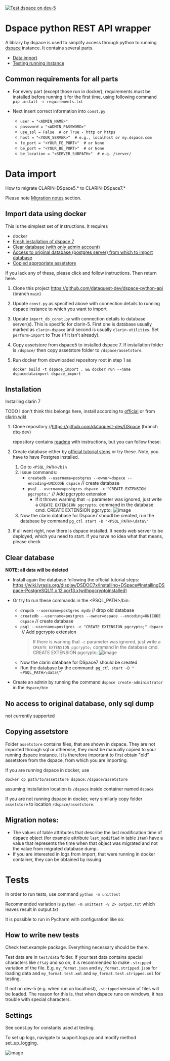 [![Test dspace on dev-5](https://github.com/dataquest-dev/dspace-blackbox-testing/actions/workflows/test.yml/badge.svg)](https://github.com/dataquest-dev/dspace-blackbox-testing/actions/workflows/test.yml)


# Dspace python REST API wrapper

A library by dspace is used to simplify access through python to running
[dspace](https://github.com/dataquest-dev/DSpace) instance.
It contains several parts.

- [Data import](#data-import)
- [Testing running instance](#tests)

## Common requirements for all parts
- For every part (except those run in docker), requirements must be installed before running it for the first time, 
using following command
`pip install -r requirements.txt`

- Next insert correct information into `const.py`
  - `user = "<ADMIN_NAME>"`
  - `password = "<ADMIN_PASSWORD>"`
  - `use_ssl = False  # or True - http or https`
  - `host = "<YOUR_SERVER>"  # e.g., localhost or my.dspace.com`
  - `fe_port = "<YOUR_FE_PORT>"  # or None`
  - `be_port = "<YOUR_BE_PORT>"  # or None`
  - `be_location = "<SERVER_SUBPATH>"  # e.g. /server/`
  

# Data import
How to migrate CLARIN-DSpace5.* to CLARIN-DSpace7.*

Please note [Migration notes](##migration-notes:) section.

## Import data using docker
This is the simplest set of instructions. It requires
- docker
- [Fresh installation of dspace 7](#installation)
- [Clear database (with only admin account)](#clear-database)
- [Access to original database (postgres server) from which to import database](#no-access-to-original-database,-only-sql-dump)
- [Copied appropriate assetstore](#copying-assetstore)

If you lack any of these, please click and follow instructions. Then return here.

1. Clone this project https://github.com/dataquest-dev/dspace-python-api (branch `main`)
2. Update `const.py` as specified above with connection details to running dspace instance
to which you want to import
3. Update `import_db_const.py` with connection details to database server(s). This is 
specific for clarin-5. First one is database usually marked as `clarin-dspace` and second
is usually `clarin-utilities`. Set `perform-import` to True (if it isn't already).
4. Copy assetstore from dspace5 to installed dspace 7. If installation folder is `/dspace/`
then copy assetstore folder to `/dspace/assetstore`.
5. Run docker from downloaded repository root in step 1 as 

   `docker build -t dspace_import . && docker run --name dspacedataimport dspace_import`

## Installation
Installing clarin 7

TODO I don't think this belongs here, install according to [official](https://wiki.lyrasis.org/display/DSDOC7x/Installing+DSpace) or from [clarin wiki](https://github.com/ufal/clarin-dspace/wiki/Migration-to-DSpace7.2.1.)

1. Clone repository //https://github.com/dataquest-dev/DSpace (branch dtq-dev)
   
   repository contains [readme](https://github.com/dataquest-dev/DSpace/blob/dtq-dev/README.md) 
   with instructions, but you can follow these:
2. Create database either by [official tutorial steps](https://wiki.lyrasis.org/display/DSDOC7x/Installing+DSpace#InstallingDSpace-PostgreSQL11.x,12.xor13.x(withpgcryptoinstalled))
or try these. Note, you have to have Postgres installed.
   1. Go to `<PSQL_PATH>/bin`
   2. Issue commands:
      - `createdb --username=postgres --owner=dspace --encoding=UNICODE dspace` // create database
      - `psql --username=postgres dspace -c "CREATE EXTENSION pgcrypto;"` // Add pgcrypto extension
        - If it throws warning that `-c` parameter was ignored, just write a `CREATE EXTENSION pgcrypto;` command in the database cmd. 
        CREATE EXTENSION pgcrypto;
        ![image](https://user-images.githubusercontent.com/90026355/228528044-f6ad178c-f525-4b15-b6cc-03d8d94c8ccc.png)
   3. Now the clarin database for Dspace7 shoudl be created, run the database by command
 `pg_ctl start -D "<PSQL_PATH>\data\"`
3. If all went right, now there is dspace installed. It needs web server to be deployed, which you need to start.
If you have no idea what that means, please check 
 

## Clear database

**NOTE: all data will be deleted**

- Install again the database following the official tutorial steps: https://wiki.lyrasis.org/display/DSDOC7x/Installing+DSpace#InstallingDSpace-PostgreSQL11.x,12.xor13.x(withpgcryptoinstalled)
- Or try to run these commands in the <PSQL_PATH>/bin:
  - `dropdb --username=postgres mydb` // drop old database
  - `createdb --username=postgres --owner=dspace --encoding=UNICODE dspace` // create database
  - `psql --username=postgres -c "CREATE EXTENSION pgcrypto;" dspace ` // Add pgcrypto extension
    > If there is warinng that `-c` parameter was ignored, just write a `CREATE EXTENSION pgcrypto;` command in the database cmd.
    > CREATE EXTENSION pgcrypto;
![image](https://user-images.githubusercontent.com/90026355/228528044-f6ad178c-f525-4b15-b6cc-03d8d94c8ccc.png)
  - Now the clarin database for DSpace7 should be created
  - Run the database by the command: `pg_ctl start -D "<PSQL_PATH>\data\"`

- Create an admin by running the command `dspace create-administrator` in the `dspace/bin`

## No access to original database, only sql dump
not currently supported

## Copying assetstore
Folder `assetstore` contains files, that are shown in dspace. They are not imported
through sql or othervise, they must be manually copied to your running dspace instance.
It is therefore important to first obtain "old" assetstore from the dspace, from which
you are importing.

If you are running dspace in docker, use

`docker cp path/to/assetstore dspace:/dspace/assetstore`

assuming installation location is `/dspace` inside container named `dspace`

If you are not running dspace in docker, very similarly copy folder `assetstore` to 
location `/dspace/assetstore`.

## Migration notes:
- The values of table attributes that describe the last modification time of dspace object (for example attribute `last_modified` in table `Item`) have a value that represents the time when that object was migrated and not the value from migrated database dump.
- If you are interested in logs from import, that were running in docker container,
they can be obtained by issuing 


# Tests

In order to run tests, use command
`python -m unittest`

Recommended variation is
`python -m unittest -v 2> output.txt`
which leaves result in output.txt

It is possible to run in Pycharm with configuration like so:


## How to write new tests
Check test.example package. Everything necessary should be there.

Test data are in `test/data` folder.
If your test data contains special characters like `čřšáý` and so on, it is recommended
to make `.stripped` variation of the file. 
E.g. `my_format.json` and `my_format.stripped.json` for loading data
and `my_format.test.xml` and `my_format.test.stripped.xml` for testing.

If not on dev-5 (e.g. when run on localhost), `.stripped` version of files will be loaded.
The reason for this is, that when dspace runs on windows, it has trouble with special characters.


## Settings
See const.py for constants used at testing.

To set up logs, navigate to support.logs.py and modify method set_up_logging.



![image](https://user-images.githubusercontent.com/88670521/186934112-d0f828fd-a809-4ed8-bbfd-4457b734d8fd.png)
